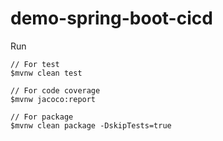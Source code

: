 # demo-spring-boot-cicd

Run 
```
// For test
$mvnw clean test

// For code coverage
$mvnw jacoco:report

// For package
$mvnw clean package -DskipTests=true
```
